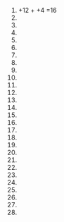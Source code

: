 1. +12 + +4 =16
2. 
3. 
4. 
5. 
6. 
7. 
8. 
9. 
10. 
11. 
12. 
13. 
  1. 
  2. 
  3. 
  4. 
14. 
  1. 
  2. 
  3. 
  4. 
15. 
16. 
  1. 
  2. 
  3. 
  4. 
